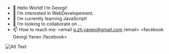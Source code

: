 - 👋 Hello World! I’m Georgi!
- 👀 I’m interested in WebDevelopement.
- 🌱 I’m currently learning JavaScript!
- 💞️ I’m looking to collaborate on ...
- 📫 How to reach me:
<email g.zh.yanev@gmail.com /email>
<facebook Georgi Yanev /facebook>

![Alt Text]([https://media.giphy.com/media/xT9IgzoKnwFNmISR8I/giphy.gif](https://media.giphy.com/media/l0HlTy9x8FZo0XO1i/giphy.gif))
